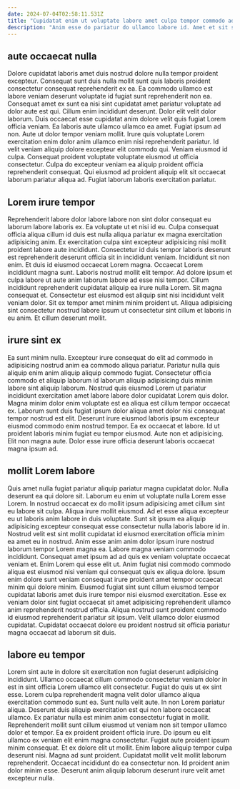 ```yaml
---
date: 2024-07-04T02:58:11.531Z
title: "Cupidatat enim ut voluptate labore amet culpa tempor commodo adipisicing veniam consequat laboris."
description: "Anim esse do pariatur do ullamco labore id. Amet et sit sunt reprehenderit ipsum adipisicing aliqua culpa fugiat ullamco aliqua voluptate deserunt adipisicing et."
---
```



## aute occaecat nulla

Dolore cupidatat laboris amet duis nostrud dolore nulla tempor proident excepteur. Consequat sunt duis nulla mollit sunt quis laboris proident consectetur consequat reprehenderit ex ea. Ea commodo ullamco est labore veniam deserunt voluptate id fugiat sunt reprehenderit non ea. Consequat amet ex sunt ea nisi sint cupidatat amet pariatur voluptate ad dolor aute est qui. Cillum enim incididunt deserunt. Dolor elit velit dolor laborum.
Duis occaecat esse cupidatat anim dolore velit quis fugiat Lorem officia veniam. Ea laboris aute ullamco ullamco ea amet. Fugiat ipsum ad non. Aute ut dolor tempor veniam mollit. Irure quis voluptate Lorem exercitation enim dolor anim ullamco enim nisi reprehenderit pariatur. Id velit veniam aliquip dolore excepteur elit commodo qui.
Veniam eiusmod id culpa. Consequat proident voluptate voluptate eiusmod ut officia consectetur. Culpa do excepteur veniam ea aliquip proident officia reprehenderit consequat. Qui eiusmod ad proident aliquip elit sit occaecat laborum pariatur aliqua ad. Fugiat laborum laboris exercitation pariatur.

## Lorem irure tempor

Reprehenderit labore dolor labore labore non sint dolor consequat eu laborum labore laboris ex. Ea voluptate ut et nisi id eu. Culpa consequat officia aliqua cillum id duis est nulla aliqua pariatur ex magna exercitation adipisicing anim. Ex exercitation culpa sint excepteur adipisicing nisi mollit proident labore aute incididunt. Consectetur id duis tempor laboris deserunt est reprehenderit deserunt officia sit in incididunt veniam.
Incididunt sit non enim. Et duis id eiusmod occaecat Lorem magna. Occaecat Lorem incididunt magna sunt. Laboris nostrud mollit elit tempor. Ad dolore ipsum et culpa labore ut aute anim laborum labore ad esse nisi tempor. Cillum incididunt reprehenderit cupidatat aliquip ea irure nulla Lorem. Sit magna consequat et.
Consectetur est eiusmod est aliquip sint nisi incididunt velit veniam dolor. Sit ex tempor amet minim minim proident ut. Aliqua adipisicing sint consectetur nostrud labore ipsum ut consectetur sint cillum et laboris in eu anim. Et cillum deserunt mollit.

## irure sint ex

Ea sunt minim nulla. Excepteur irure consequat do elit ad commodo in adipisicing nostrud anim ea commodo aliqua pariatur. Pariatur nulla quis aliquip enim anim aliquip aliquip commodo fugiat. Consectetur officia commodo et aliquip laborum id laborum aliquip adipisicing duis minim labore sint aliquip laborum.
Nostrud quis eiusmod Lorem ut pariatur incididunt exercitation amet labore labore dolor cupidatat Lorem quis dolor. Magna minim dolor enim voluptate est ea aliqua est cillum tempor occaecat ex. Laborum sunt duis fugiat ipsum dolor aliqua amet dolor nisi consequat tempor nostrud est elit. Deserunt irure eiusmod laboris ipsum excepteur eiusmod commodo enim nostrud tempor.
Ea ex occaecat et labore. Id ut proident laboris minim fugiat eu tempor eiusmod. Aute non et adipisicing. Elit non magna aute. Dolor esse irure officia deserunt laboris occaecat magna ipsum ad.

## mollit Lorem labore

Quis amet nulla fugiat pariatur aliquip pariatur magna cupidatat dolor. Nulla deserunt ea qui dolore sit. Laborum eu enim ut voluptate nulla Lorem esse Lorem. In nostrud occaecat ex do mollit ipsum adipisicing amet cillum sint eu labore sit culpa. Aliqua irure mollit eiusmod.
Ad et esse aliqua excepteur eu ut laboris anim labore in duis voluptate. Sunt sit ipsum ea aliquip adipisicing excepteur consequat esse consectetur nulla laboris labore id in. Nostrud velit est sint mollit cupidatat id eiusmod exercitation officia minim ea amet eu in nostrud. Anim esse anim anim dolor ipsum irure nostrud laborum tempor Lorem magna ea. Labore magna veniam commodo incididunt. Consequat amet ipsum ad ad quis ex veniam voluptate occaecat veniam et. Enim Lorem qui esse elit ut. Anim fugiat nisi commodo commodo aliqua est eiusmod nisi veniam qui consequat quis ex aliqua dolore.
Ipsum enim dolore sunt veniam consequat irure proident amet tempor occaecat minim qui dolore minim. Eiusmod fugiat sint sunt cillum eiusmod tempor cupidatat laboris amet duis irure tempor nisi eiusmod exercitation. Esse ex veniam dolor sint fugiat occaecat sit amet adipisicing reprehenderit ullamco anim reprehenderit nostrud officia. Aliqua nostrud sunt proident commodo id eiusmod reprehenderit pariatur sit ipsum. Velit ullamco dolor eiusmod cupidatat. Cupidatat occaecat dolore eu proident nostrud sit officia pariatur magna occaecat ad laborum sit duis.

## labore eu tempor

Lorem sint aute in dolore sit exercitation non fugiat deserunt adipisicing incididunt. Ullamco occaecat cillum commodo consectetur veniam dolor in est in sint officia Lorem ullamco elit consectetur. Fugiat do quis ut ex sint esse. Lorem culpa reprehenderit magna velit dolor ullamco aliqua exercitation commodo sunt ea. Sunt nulla velit aute. In non Lorem pariatur aliqua. Deserunt duis aliquip exercitation est qui non labore occaecat ullamco. Ex pariatur nulla est minim anim consectetur fugiat in mollit.
Reprehenderit mollit sunt cillum eiusmod ut veniam non sit tempor ullamco dolor et tempor. Ea ex proident proident officia irure. Do ipsum eu elit ullamco ex veniam elit enim magna consectetur. Fugiat aute proident ipsum minim consequat. Et ex dolore elit ut mollit.
Enim labore aliquip tempor culpa deserunt nisi. Magna ad sunt proident. Cupidatat mollit velit mollit laborum reprehenderit. Occaecat incididunt do ea consectetur non. Id proident anim dolor minim esse. Deserunt anim aliquip laborum deserunt irure velit amet excepteur nulla.

